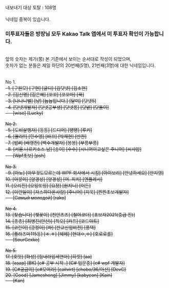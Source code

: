 내보내기 대상 토탈 : 108명<br />
<br />
닉네임 중복이 있습니다.<br />
<h3><b>미투표자들은 방장님 모두 Kakao Talk 앱에서 미 투표자 확인이 가능합니다.</b></h3><br />
앞의 숫자는 제가(쫑) 본 기준에서 보이는 순서대로 작성이 되었으며,<br />
숫자가 없는 분들은 제일 하단의 20번째(5명), 21번째(3명)에 대한 닉네임입니다.<br />
<br />
<br />
No 1.<br />
<del>&nbsp;&nbsp;1. [구원모] [구현] [글디] [김닷넷] [김소현]<br />
<del>&nbsp;&nbsp;2. [김신명] [김은혜] [꼬꼬] [꼬꼬마] [꾹]<br />
<del>&nbsp;&nbsp;3. [나나니벌] [냥] [늅늅입니다.] [달미] [닷넷5]<br />
<del>&nbsp;&nbsp;4. [닷넷개발자] [닷넷공부생] [닷넷롱] [닷넽] [닷돌이]<br />
<del>&nbsp;&nbsp;&nbsp;&nbsp;&nbsp;&nbsp;[wise] [Lucky]<br />
<br />
No 2.<br />
<del>&nbsp;&nbsp;5. [도비살행자] [동동] [드디어] [떙떙] [루키]</del><br />
<del>&nbsp;&nbsp;6. [몰라!!] [민수영] [바끄] [박재현] [반찬]</del><br />
<del>&nbsp;&nbsp;7. [밥#] [배영찬] [백수개발자] [봉봉] [부릉부릉]</del><br />
<del>&nbsp;&nbsp;8. [서울.나르키소스.남] [송이] [수수] [시니어이고싶은 주니어] [씨샤압]</del><br />
<del>&nbsp;&nbsp;&nbsp;&nbsp;&nbsp;&nbsp;[Wpf초보] [psh]</del><br />
<br />
No 3.<br />
<del>&nbsp;&nbsp;9. [아노] [아무것도모르는데 WPF 회사에서 시킴] [아이보리] [안녕하세요] [안지영]</del><br />
<del>10. [야붕이] [양경성] [양경성] [어..피치] [엔플레시]</del><br />
<del>11. [오리진] [오잉또잉] [요정] [원지니] [이든]</del><br />
<del>12. [이런일이] [자스하다온사람] [주니어] [지욱] [찐찐초보개발자]</del><br />
<del>&nbsp;&nbsp;&nbsp;&nbsp;&nbsp;&nbsp;[Самый молодой] [rako]</del><br />
<br />
No 4.<br />
13. [찾습니다] [챚꽂이] [천안츠즈] [철야코더] [초보자2021(중급 진)]<br />
14. [총총] [최병진(안산)] [쵝오] [카프] [코드아트]<br />
15. [코린이] [킁컹이] [파] [판교신입비전] [푱택]<br />
16. [플라즈마115동] [ㅎ.ㅎ] [헤헤] [현대ㅇ,ㅇ] [호로로롤]<br />
&nbsp;&nbsp;&nbsp;&nbsp;&nbsp;&nbsp;[SourGexko]<br />
<br />
No 5.<br />
17. [호잇] [화성] [힘내라임세연아] [히힛] [aa]<br />
18. [asap] [BK] [c# 공부 시작..] [C# 입문중] [c# wpf 개발자]<br />
19. [C#궁금이] [c#모여라] [callvirt] [chobo/36/아산] [DevC]<br />
20. [Good] [Jameshong] [Jimmy] [kabyeon] [Kain]<br />
&nbsp;&nbsp;&nbsp;&nbsp;&nbsp;&nbsp;[Kan] <br />
